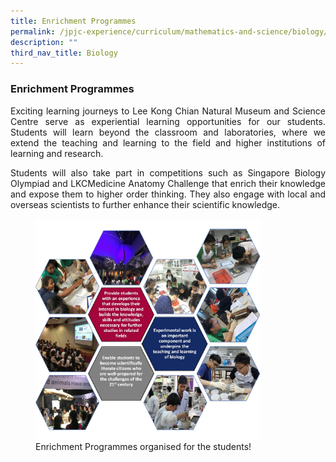 ```yaml
---
title: Enrichment Programmes
permalink: /jpjc-experience/curriculum/mathematics-and-science/biology/enrichment-programmes/
description: ""
third_nav_title: Biology
---
```

### **Enrichment Programmes**
<div align=justify>
<p>
Exciting learning journeys to Lee Kong Chian Natural Museum and Science Centre serve as experiential learning opportunities for our students. Students will learn beyond the classroom and laboratories, where we extend the teaching and learning to the field and higher institutions of learning and research.</p>
<p>
Students will also take part in competitions such as Singapore Biology Olympiad and LKCMedicine Anatomy Challenge that enrich their knowledge and expose them to higher order thinking. They also engage with local and overseas scientists to further enhance their scientific knowledge.</p>
<figure>
<img src="/images/Biology%201.jpg" 
     style="width:85%">
<figcaption>Enrichment Programmes organised for the students!</figcaption>
</figure>
</div>